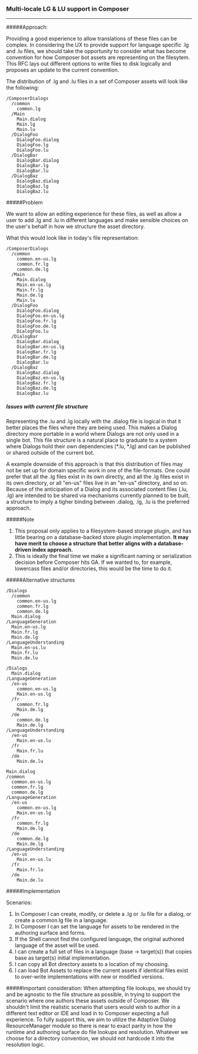 ### Multi-locale LG & LU support in Composer
---
#####Approach:

Providing a good experience to allow translations of these files can be complex. In considering the UX to provide support for language specific .lg and .lu files, we should take the opportunity to consider what has become convention for how Composer bot assets are representing on the filesytem. This RFC lays out different options to write files to disk logically and proposes an update to the current convention.

The distribution of .lg and .lu files in a set of Composer assets will look like the following:

```
/ComposerDialogs
  /common
    common.lg
  /Main
    Main.dialog
    Main.lg
    Main.lu
  /DialogFoo
    DialogFoo.dialog
    DialogFoo.lg
    DialogFoo.lu
  /DialogBar
    DialogBar.dialog
    DialogBar.lg
    DialogBar.lu
  /DialogBaz
    DialogBaz.dialog
    DialogBaz.lg
    DialogBaz.lu
```

#####Problem

We want to allow an editing experience for these files, as well as allow a user to add .lg and .lu in different languages and make sensible choices on the user's behalf in how we structure the asset directory.

What this would look like in today's file representation:
```
/ComposerDialogs
  /common
    common.en-us.lg
    common.fr.lg
    common.de.lg
  /Main
    Main.dialog
    Main.en-us.lg
    Main.fr.lg
    Main.de.lg
    Main.lu
  /DialogFoo
    DialogFoo.dialog
    DialogFoo.en-us.lg
    DialogFoo.fr.lg
    DialogFoo.de.lg
    DialogFoo.lu
  /DialogBar
    DialogBar.dialog
    DialogBar.en-us.lg
    DialogBar.fr.lg
    DialogBar.de.lg
    DialogBar.lu
  /DialogBaz
    DialogBaz.dialog
    DialogBaz.en-us.lg
    DialogBaz.fr.lg
    DialogBaz.de.lg
    DialogBaz.lu
```

##### Issues with current file structure

Representing the .lu and .lg locally with the .dialog file is logical in that it better places the files where they are being used. This makes a Dialog directory more portable in a world where Dialogs are not only used in a single bot. This file structure is a natural place to graduate to a system where Dialogs hold their own dependencies (*.lu, *.lg) and can be published or shared outside of the current bot. 

A example downside of this approach is that this distribution of files may not be set up for domain specific work in one of the file-formats. One could prefer that all the .lg files exist in its own directly, and all the .lg files exist in its own directory, or all "en-us" files live in an "en-us" directory, and so on. Because of the anticipation of a Dialog and its associated content files (.lu, .lg) are intended to be shared via mechanisms currently planned to be built, a structure to imply a tigher binding between .dialog, .lg, .lu is the preferred approach.

#####Note
1. This proposal only applies to a filesystem-based storage plugin, and has little bearing on a database-backed store plugin implementation. **It may have merit to choose a structure that better aligns with a database-driven index approach.**
2. This is ideally the final time we make a significant naming or serialization decision before Composer hits GA. If we wanted to, for example, lowercass files and/or directories, this would be the time to do it.

#####Alternative structures

```
/Dialogs
  /common
    common.en-us.lg
    common.fr.lg
    common.de.lg
  Main.dialog
/LanguageGeneration
  Main.en-us.lg
  Main.fr.lg
  Main.de.lg
/LanguageUnderstanding
  Main.en-us.lu
  Main.fr.lu
  Main.de.lu
  ```

```
/Dialogs
  Main.dialog
/LanguageGeneration
  /en-us
    common.en-us.lg
    Main.en-us.lg
  /fr
    common.fr.lg
    Main.de.lg
  /de
    common.de.lg
    Main.de.lg
/LanguageUnderstanding
  /en-us
    Main.en-us.lu
  /fr
    Main.fr.lu
  /de
    Main.de.lu
  ```

```
Main.dialog
/common
  common.en-us.lg
  common.fr.lg
  common.de.lg
/LanguageGeneration
  /en-us
    common.en-us.lg
    Main.en-us.lg
  /fr
    common.fr.lg
    Main.de.lg
  /de
    common.de.lg
    Main.de.lg
/LanguageUnderstanding
  /en-us
    Main.en-us.lu
  /fr
    Main.fr.lu
  /de
    Main.de.lu
```

#####Implementation

Scenarios:
1. In Composer I can create, modify, or delete a .lg or .lu file for a dialog, or create a common.lg file in a language.
2. In Composer I can set the language for assets to be rendered in the authoring surface and forms.
3. If the Shell cannot find the configured language, the original authored language of the asset will be used.
4. I can create a full set of files in a language (base -> target(s)) that copies base as target(s) initial implementation.
5. I can copy all Bot directory assets to a location of my choosing.
6. I can load Bot Assets to replace the current assets if identical files exist to over-write implementations with new or modified versions.

#####Important consideration:
When attempting file lookups, we should try and be agnostic to the file structure as possible, in trying to support the scenario where one authors these assets outside of Composer. We shouldn't limit the realistic scenario that users would wish to author in a different text editor or IDE and load in to Composer expecting a full experience. To fully support this, we aim to utilize the Adaptive Dialog ResourceManager module so there is near to exact parity in how the runtime and authoring surface do file lookups and resolution. Whatever we choose for a directory convention, we should not hardcode it into the resolution logic.